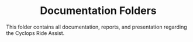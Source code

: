 <div align="center">

# Documentation Folders

</div>

This folder contains all documentation, reports, and presentation regarding the Cyclops Ride Assist.

